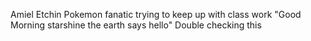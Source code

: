 Amiel Etchin
Pokemon fanatic trying to keep up with class work
"Good Morning starshine the earth says hello"
Double checking this
